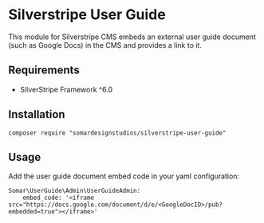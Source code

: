 # Silverstripe User Guide

This module for Silverstripe CMS embeds an external user guide document (such as Google Docs) in the CMS and provides a link to it.

## Requirements

* SilverStripe Framework ^6.0

## Installation

```
composer require "somardesignstudios/silverstripe-user-guide"
```

## Usage

Add the user guide document embed code in your yaml configuration:

```
Somar\UserGuide\Admin\UserGuideAdmin:
    embed_code: '<iframe src="https://docs.google.com/document/d/e/<GoogleDocID>/pub?embedded=true"></iframe>'
```
